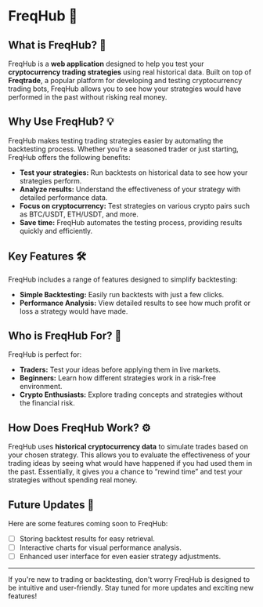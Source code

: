 # FreqHub 🚀

## What is FreqHub? 🤔  
FreqHub is a **web application** designed to help you test your **cryptocurrency trading strategies** using real historical data. Built on top of **Freqtrade**, a popular platform for developing and testing cryptocurrency trading bots, FreqHub allows you to see how your strategies would have performed in the past without risking real money.

## Why Use FreqHub? 💡  
FreqHub makes testing trading strategies easier by automating the backtesting process. Whether you’re a seasoned trader or just starting, FreqHub offers the following benefits:  
- **Test your strategies:** Run backtests on historical data to see how your strategies perform.  
- **Analyze results:** Understand the effectiveness of your strategy with detailed performance data.  
- **Focus on cryptocurrency:** Test strategies on various crypto pairs such as BTC/USDT, ETH/USDT, and more.  
- **Save time:** FreqHub automates the testing process, providing results quickly and efficiently.

## Key Features 🛠️  
FreqHub includes a range of features designed to simplify backtesting:  
- **Simple Backtesting:** Easily run backtests with just a few clicks.  
- **Performance Analysis:** View detailed results to see how much profit or loss a strategy would have made.  


## Who is FreqHub For? 👤  
FreqHub is perfect for:  
- **Traders:** Test your ideas before applying them in live markets.  
- **Beginners:** Learn how different strategies work in a risk-free environment.  
- **Crypto Enthusiasts:** Explore trading concepts and strategies without the financial risk.

## How Does FreqHub Work? ⚙️  
FreqHub uses **historical cryptocurrency data** to simulate trades based on your chosen strategy. This allows you to evaluate the effectiveness of your trading ideas by seeing what would have happened if you had used them in the past. Essentially, it gives you a chance to “rewind time” and test your strategies without spending real money.

## Future Updates 🌟  
Here are some features coming soon to FreqHub:  
- [ ] Storing backtest results for easy retrieval.  
- [ ] Interactive charts for visual performance analysis.  
- [ ] Enhanced user interface for even easier strategy adjustments.

---

If you're new to trading or backtesting, don't worry FreqHub is designed to be intuitive and user-friendly. Stay tuned for more updates and exciting new features!
